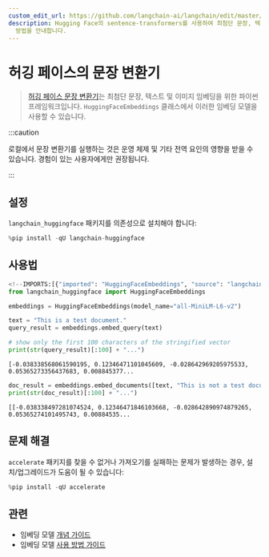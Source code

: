 ```yaml
---
custom_edit_url: https://github.com/langchain-ai/langchain/edit/master/docs/docs/integrations/text_embedding/sentence_transformers.ipynb
description: Hugging Face의 sentence-transformers를 사용하여 최첨단 문장, 텍스트 및 이미지 임베딩을 생성하는
  방법을 안내합니다.
---
```


# 허깅 페이스의 문장 변환기

> [허깅 페이스 문장 변환기](https://huggingface.co/sentence-transformers)는 최첨단 문장, 텍스트 및 이미지 임베딩을 위한 파이썬 프레임워크입니다. 
`HuggingFaceEmbeddings` 클래스에서 이러한 임베딩 모델을 사용할 수 있습니다.

:::caution

로컬에서 문장 변환기를 실행하는 것은 운영 체제 및 기타 전역 요인의 영향을 받을 수 있습니다. 경험이 있는 사용자에게만 권장됩니다.

:::

## 설정

`langchain_huggingface` 패키지를 의존성으로 설치해야 합니다:

```python
%pip install -qU langchain-huggingface
```


## 사용법

```python
<!--IMPORTS:[{"imported": "HuggingFaceEmbeddings", "source": "langchain_huggingface", "docs": "https://api.python.langchain.com/en/latest/embeddings/langchain_huggingface.embeddings.huggingface.HuggingFaceEmbeddings.html", "title": "Sentence Transformers on Hugging Face"}]-->
from langchain_huggingface import HuggingFaceEmbeddings

embeddings = HuggingFaceEmbeddings(model_name="all-MiniLM-L6-v2")

text = "This is a test document."
query_result = embeddings.embed_query(text)

# show only the first 100 characters of the stringified vector
print(str(query_result)[:100] + "...")
```

```output
[-0.038338568061590195, 0.12346471101045609, -0.028642969205975533, 0.05365273356437683, 0.008845377...
```


```python
doc_result = embeddings.embed_documents([text, "This is not a test document."])
print(str(doc_result)[:100] + "...")
```

```output
[[-0.038338497281074524, 0.12346471846103668, -0.028642890974879265, 0.05365274101495743, 0.00884535...
```


## 문제 해결

`accelerate` 패키지를 찾을 수 없거나 가져오기를 실패하는 문제가 발생하는 경우, 설치/업그레이드가 도움이 될 수 있습니다:

```python
%pip install -qU accelerate
```


## 관련

- 임베딩 모델 [개념 가이드](/docs/concepts/#embedding-models)
- 임베딩 모델 [사용 방법 가이드](/docs/how_to/#embedding-models)